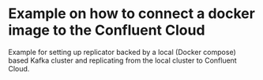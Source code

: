 # Example on how to connect a docker image to the Confluent Cloud

Example for setting up replicator backed by a local (Docker compose) based Kafka cluster and replicating from the local cluster to Confluent Cloud.

